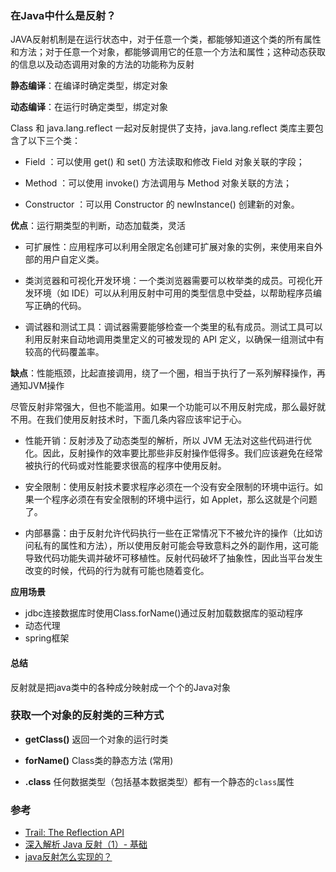 ### 在Java中什么是反射？
JAVA反射机制是在运行状态中，对于任意一个类，都能够知道这个类的所有属性和方法；对于任意一个对象，都能够调用它的任意一个方法和属性；这种动态获取的信息以及动态调用对象的方法的功能称为反射

**静态编译**：在编译时确定类型，绑定对象

**动态编译**：在运行时确定类型，绑定对象

Class 和 java.lang.reflect 一起对反射提供了支持，java.lang.reflect 类库主要包含了以下三个类：

- Field ：可以使用 get() 和 set() 方法读取和修改 Field 对象关联的字段；

- Method ：可以使用 invoke() 方法调用与 Method 对象关联的方法；

- Constructor ：可以用 Constructor 的 newInstance() 创建新的对象。

**优点**：运行期类型的判断，动态加载类，灵活

- 可扩展性：应用程序可以利用全限定名创建可扩展对象的实例，来使用来自外部的用户自定义类。

- 类浏览器和可视化开发环境：一个类浏览器需要可以枚举类的成员。可视化开发环境（如 IDE）可以从利用反射中可用的类型信息中受益，以帮助程序员编写正确的代码。

- 调试器和测试工具：调试器需要能够检查一个类里的私有成员。测试工具可以利用反射来自动地调用类里定义的可被发现的 API 定义，以确保一组测试中有较高的代码覆盖率。

**缺点**：性能瓶颈，比起直接调用，绕了一个圈，相当于执行了一系列解释操作，再通知JVM操作

尽管反射非常强大，但也不能滥用。如果一个功能可以不用反射完成，那么最好就不用。在我们使用反射技术时，下面几条内容应该牢记于心。

- 性能开销：反射涉及了动态类型的解析，所以 JVM 无法对这些代码进行优化。因此，反射操作的效率要比那些非反射操作低得多。我们应该避免在经常被执行的代码或对性能要求很高的程序中使用反射。

- 安全限制：使用反射技术要求程序必须在一个没有安全限制的环境中运行。如果一个程序必须在有安全限制的环境中运行，如 Applet，那么这就是个问题了。

- 内部暴露：由于反射允许代码执行一些在正常情况下不被允许的操作（比如访问私有的属性和方法），所以使用反射可能会导致意料之外的副作用，这可能导致代码功能失调并破坏可移植性。反射代码破坏了抽象性，因此当平台发生改变的时候，代码的行为就有可能也随着变化。

**应用场景**
+ jdbc连接数据库时使用Class.forName()通过反射加载数据库的驱动程序
+ 动态代理
+ spring框架

#### 总结
反射就是把java类中的各种成分映射成一个个的Java对象

### 获取一个对象的反射类的三种方式
- **getClass()** 返回一个对象的运行时类

- **forName()** Class类的静态方法 (常用)

- **.class** 任何数据类型（包括基本数据类型）都有一个静态的`class`属性


### 参考
- [Trail: The Reflection API](https://docs.oracle.com/javase/tutorial/reflect/index.html)
- [深入解析 Java 反射（1）- 基础](http://www.sczyh30.com/posts/Java/java-reflection-1/)
- [java反射怎么实现的？](https://www.zhihu.com/question/46883050)

